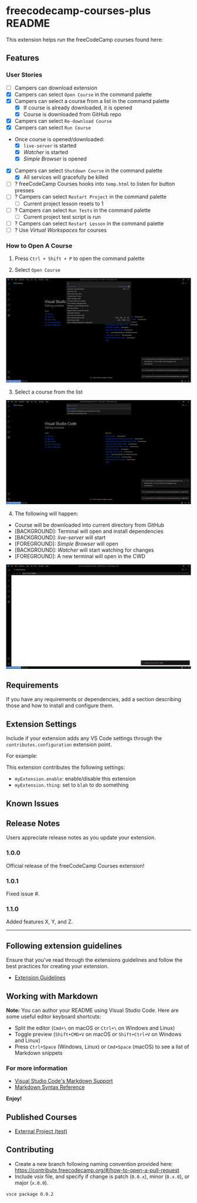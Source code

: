 # freecodecamp-courses-plus README

This extension helps run the freeCodeCamp courses found here: []()

## Features

### User Stories

- [ ] Campers can download extension
- [x] Campers can select `Open Course` in the command palette
- [x] Campers can select a course from a list in the command palette
  - [x] If course is already downloaded, it is opened
  - [x] Course is downloaded from GitHub repo
- [x] Campers can select `Re-download Course`
- [x] Campers can select `Run Course`
- Once course is opened/downloaded:
  - [x] `live-server` is started
  - [x] _Watcher_ is started
  - [x] _Simple Browser_ is opened
- [x] Campers can select `Shutdown Course` in the command palette
  - [x] All services will gracefully be killed
- [ ] ? freeCodeCamp Courses hooks into `temp.html` to listen for button presses
- [ ] ? Campers can select `Restart Project` in the command palette
  - [ ] Current project lesson resets to 1
- [ ] ? Campers can select `Run Tests` in the command palette
  - [ ] Current project test script is run
- [ ] ? Campers can select `Restart Lesson` in the command palette
- [ ] ? Use _Virtual Workspaces_ for courses

### How to Open A Course

1. Press `Ctrl + Shift + P` to open the command palette

2. Select `Open Course`

![Open Course](images/open-course.png)

3. Select a course from the list

![Courses List](images/courses-list.png)

4. The following will happen:

- Course will be downloaded into current directory from GitHub
- [BACKGROUND]: Terminal will open and install dependencies
- [BACKGROUND]: _live-server_ will start
- [FOREGROUND]: _Simple Browser_ will open
- [BACKGROUND]: _Watcher_ will start watching for changes
- [FOREGROUND]: A new terminal will open in the CWD

![Opening Rust in Replit Course](images/opening-rust-in-replit.png)

## Requirements

If you have any requirements or dependencies, add a section describing those and how to install and configure them.

## Extension Settings

Include if your extension adds any VS Code settings through the `contributes.configuration` extension point.

For example:

This extension contributes the following settings:

- `myExtension.enable`: enable/disable this extension
- `myExtension.thing`: set to `blah` to do something

## Known Issues

## Release Notes

Users appreciate release notes as you update your extension.

### 1.0.0

Official release of the freeCodeCamp Courses extension!

### 1.0.1

Fixed issue #.

### 1.1.0

Added features X, Y, and Z.

---

## Following extension guidelines

Ensure that you've read through the extensions guidelines and follow the best practices for creating your extension.

- [Extension Guidelines](https://code.visualstudio.com/api/references/extension-guidelines)

## Working with Markdown

**Note:** You can author your README using Visual Studio Code. Here are some useful editor keyboard shortcuts:

- Split the editor (`Cmd+\` on macOS or `Ctrl+\` on Windows and Linux)
- Toggle preview (`Shift+CMD+V` on macOS or `Shift+Ctrl+V` on Windows and Linux)
- Press `Ctrl+Space` (Windows, Linux) or `Cmd+Space` (macOS) to see a list of Markdown snippets

### For more information

- [Visual Studio Code's Markdown Support](http://code.visualstudio.com/docs/languages/markdown)
- [Markdown Syntax Reference](https://help.github.com/articles/markdown-basics/)

**Enjoy!**

## Published Courses

- [External Project (test)](https://github.com/ShaunSHamilton/external-project)

## Contributing

- Create a new branch following naming convention provided here: https://contribute.freecodecamp.org/#/how-to-open-a-pull-request
- Include _vsix_ file, and specify if change is patch (`0.0.x`), minor (`0.x.0`), or major (`x.0.0`).

```bash
vsce package 0.0.2
```
